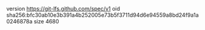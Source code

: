 version https://git-lfs.github.com/spec/v1
oid sha256:bfc30ab10e3b391a4b252005e73b5f3711d94d6e94559a8bd24f9a1a0246878a
size 4680
